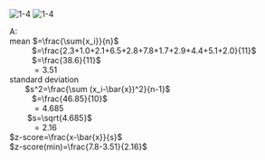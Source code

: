 ![1-4](https://github.com/user-attachments/assets/0baa7839-744d-42d3-9a3f-e704a7e5bcd2)
![1-4](https://github.com/user-attachments/assets/beb5fef8-ab83-4268-9f97-91491acb6acb)

A:  
mean $=\frac{\sum{x_i}}{n}$  
&nbsp;&nbsp;&nbsp;&nbsp;&nbsp;&nbsp;&nbsp;&nbsp;&nbsp; $=\frac{2.3+1.0+2.1+6.5+2.8+7.8+1.7+2.9+4.4+5.1+2.0}{11}$  
&nbsp;&nbsp;&nbsp;&nbsp;&nbsp;&nbsp;&nbsp;&nbsp;&nbsp; $=\frac{38.6}{11}$  
&nbsp;&nbsp;&nbsp;&nbsp;&nbsp;&nbsp;&nbsp;&nbsp;&nbsp; $=3.51$  
standard deviation  
&nbsp;&nbsp;&nbsp;&nbsp;&nbsp;&nbsp;  $s^2=\frac{\sum (x_i-\bar{x})^2}{n-1}$  
&nbsp;&nbsp;&nbsp;&nbsp;&nbsp;&nbsp;&nbsp;&nbsp;&nbsp;  $=\frac{46.85}{10}$  
&nbsp;&nbsp;&nbsp;&nbsp;&nbsp;&nbsp;&nbsp;&nbsp;&nbsp;  $=4.685$  
&nbsp;&nbsp;&nbsp;&nbsp;&nbsp;&nbsp;&nbsp;  $s=\sqrt{4.685}$  
&nbsp;&nbsp;&nbsp;&nbsp;&nbsp;&nbsp;&nbsp;&nbsp;&nbsp;  $=2.16$  
 $z-score=\frac{x-\bar{x}}{s}$  
 $z-score(min)=\frac{7.8-3.51}{2.16}$
